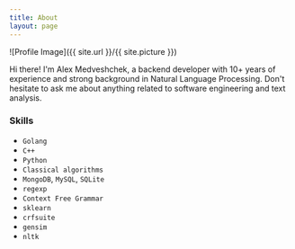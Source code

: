 ```yaml
---
title: About
layout: page
---
```

![Profile Image]({{ site.url }}/{{ site.picture }})

Hi there! I'm Alex Medveshchek, a backend developer with 10+ years of experience and strong background in Natural Language Processing. Don't hesitate to ask me about anything related to software engineering and text analysis. 

### Skills

- `Golang`
- `C++`
- `Python`
- `Classical algorithms`
- `MongoDB`, `MySQL`, `SQLite`
- `regexp`
- `Context Free Grammar`
- `sklearn`
- `crfsuite`
- `gensim`
- `nltk`


<!--
### Projects

<ul>
	<li><a href="https://github.com/">Lorem Lorem</a></li>
	<li><a href="https://github.com/">Ipsum Dolor</a></li>
	<li><a href="https://github.com/">Dolor Lorem</a></li>
</ul>
-->
